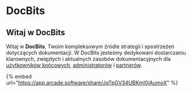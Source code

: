 # DocBits

## Witaj w DocBits

Witaj w **DocBits**, Twoim kompleksowym źródle strategii i spostrzeżeń dotyczących dokumentacji. W DocBits jesteśmy dedykowani dostarczaniu klarownych, zwięzłych i aktualnych zasobów dokumentacyjnych dla [użytkowników końcowych](readme-1/), [administratorów](admin-section/) i [partnerów](partner-section.md).



{% embed url="https://app.arcade.software/share/JqTpGV34UBKmI0iAumoX" %}
